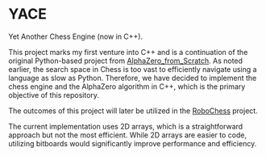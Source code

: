 # YACE
Yet Another Chess Engine (now in C++). 

This project marks my first venture into C++ and is a continuation of the original Python-based project from [AlphaZero_from_Scratch](https://github.com/Joel-Baptista/AlphaZero_from_Scratch). As noted earlier, the search space in Chess is too vast to efficiently navigate using a language as slow as Python. Therefore, we have decided to implement the chess engine and the AlphaZero algorithm in C++, which is the primary objective of this repository.

The outcomes of this project will later be utilized in the [RoboChess](https://github.com/Joel-Baptista/YACE) project.

The current implementation uses 2D arrays, which is a straightforward approach but not the most efficient. While 2D arrays are easier to code, utilizing bitboards would significantly improve performance and efficiency.